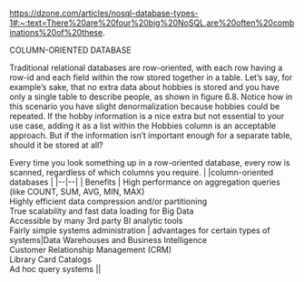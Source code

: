 https://dzone.com/articles/nosql-database-types-1#:~:text=There%20are%20four%20big%20NoSQL,are%20often%20combinations%20of%20these.

COLUMN-ORIENTED DATABASE

Traditional relational databases are row-oriented, with each row having a row-id and each field within the row stored together in a table. Let’s say, for example’s  sake, that no extra data about hobbies is stored and you have only a single table to  describe people, as shown in figure 6.8. Notice how in this scenario you have slight denormalization because hobbies could be repeated. If the hobby information is a nice extra but not essential to your use case, adding it as a list within the Hobbies column is an acceptable approach. But if the information isn’t important enough for a separate table, should it be stored at all?

Every time you look something up in a row-oriented database, every row is scanned, regardless of which columns you require. 
|  |column-oriented databases  |
|--|--|
| Benefits | High performance on aggregation queries (like COUNT, SUM, AVG, MIN, MAX) <br> Highly efficient data compression and/or partitioning<br>True scalability and fast data loading for Big Data<br>Accessible by many 3rd  party BI analytic tools <br> Fairly simple systems administration
| advantages for certain types of systems|Data Warehouses and Business Intelligence<br>Customer Relationship Management (CRM)<br>Library Card Catalogs<br>Ad hoc query systems
||
<!--stackedit_data:
eyJoaXN0b3J5IjpbLTE4MTA3MDQ2NTUsLTUzNTg2ODk4M119
-->
